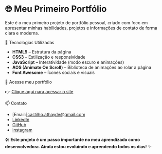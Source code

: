 # 🌐 Meu Primeiro Portfólio

Este é o meu primeiro projeto de portfólio pessoal, criado com foco em apresentar minhas habilidades, projetos e informações de contato de forma clara e moderna.

 🚀 Tecnologias Utilizadas

- **HTML5** – Estrutura da página
- **CSS3** – Estilização e responsividade
- **JavaScript** – Interatividade (modo escuro e animações)
- **AOS (Animate On Scroll)** – Biblioteca de animações ao rolar a página
- **Font Awesome** – Ícones sociais e visuais

 🔗 Acesse meu portfólio

👉 [Clique aqui para acessar o site](https://anacastilhoathayde.github.io/Portf-lio_/)

 📫 Contato

- [Email:]castilho.athayde@gmail.com
- [LinkedIn](https://www.linkedin.com/in/ana-luiza-castilho-741975365/)  
- [GitHub](https://github.com/AnaCastilhoAthayde)  
- [Instagram](https://www.instagram.com/dev.ana_/)


🛠️ **Este projeto é um passo importante no meu aprendizado como desenvolvedora. Ainda estou evoluindo e aprendendo todos os dias!** ✨
